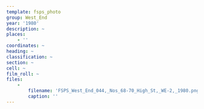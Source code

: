 ```yaml
---
template: fsps_photo
group: West_End
year: '1980'
description: ~
places:
    - ''
coordinates: ~
heading: ~
classification: ~
section: ~
cell: ~
film_roll: ~
files:
    -
        filename: 'FSPS_West_End_044,_Nos_68-70_High_St,_WE-2,_1980.png'
        caption: ''
---
```

